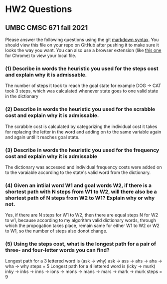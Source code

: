 # HW2 Questions
## UMBC CMSC 671 fall 2021

Please answer the following questions using the git [markdown syntax](https://guides.github.com/features/mastering-markdown/).  You should view this file on your repo on GitHub after pushing it to make sure it looks the way you want.  You can also use a browser extension (like [this one](https://chrome.google.com/webstore/detail/markdown-preview-plus/febilkbfcbhebfnokafefeacimjdckgl) for Chrome) to view your local file.

### (1) Describe in words the heuristic you used for the steps cost and explain why it is admissable.

The number of steps it took to reach the goal state for example DOG -> CAT took 3 steps, which was calculated whenever state goes to one valid state in the dictionary

### (2) Describe in words the heuristic you used for the scrabble cost and explain why it is admissable.

The scrabble cost is calculated by categorizing the individual cost it takes for replacing the letter in the word and adding on to the same variable again and again until it reaches
goal state.

### (3) Describe in words the heuristic you used for the frequency cost and explain why it is admissable

The dictionary was accessed and individual frequency costs were added on to the varaiable according to the state's valid word from the dictionary.


### (4) Given an intiial word W1 and goal words W2, if there is a shortest path with N steps from W1 to W2, will there also be a shortest path of N steps from W2 to W1?  Explain why or why not.

Yes, if there are N steps for W1 to W2, then there are equal steps N for W2 to w1, because according to my algorithm valid dictionary words, 
through which the propogation takes place, remain same for either W1 to W2 or W2 to W1, so the number of steps also donot change.


### (5) Using the steps cost, what is the longest path for a pair of three- and four-letter words you can find?

Longest path for a 3 lettered word is (ask -> why) ask -> ass -> ahs -> aha -> wha -> why     steps = 5
Longest path for a 4 lettered word is (icky -> murk) inky -> inks -> inns -> ions -> mons -> mans -> mars -> mark -> murk     steps = 9

